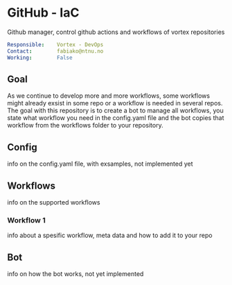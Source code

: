 # GitHub - IaC
Github manager, control github actions and workflows of vortex repositories

```yaml
Responsible:    Vortex - DevOps
Contact:        fabiako@ntnu.no
Working:        False
```

## Goal

As we continue to develop more and more workflows, some workflows might already exsist in some repo or a workflow is needed in several repos. The goal with this repository is to create a bot to manage all workflows, you state what workflow you need in the config.yaml file and the bot copies that workflow from the workflows folder to your repository.

## Config

info on the config.yaml file, with exsamples, not implemented yet

## Workflows

info on the supported workflows

### Workflow 1

info about a spesific workflow, meta data and how to add it to your repo

## Bot

info on how the bot works, not yet implemented 
